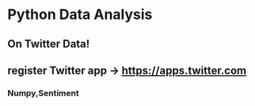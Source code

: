 # Python Data Analysis

## On Twitter Data!
## register Twitter app -> https://apps.twitter.com
### Numpy,Sentiment

